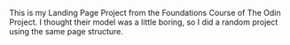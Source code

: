 This is my Landing Page Project from the Foundations Course of The Odin Project.
I thought their model was a little boring, so I did a random project using the same page structure.
